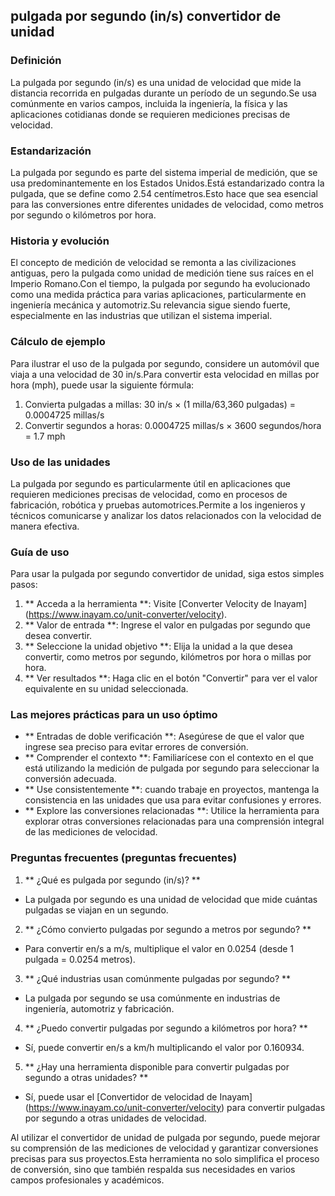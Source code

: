 ## pulgada por segundo (in/s) convertidor de unidad

### Definición
La pulgada por segundo (in/s) es una unidad de velocidad que mide la distancia recorrida en pulgadas durante un período de un segundo.Se usa comúnmente en varios campos, incluida la ingeniería, la física y las aplicaciones cotidianas donde se requieren mediciones precisas de velocidad.

### Estandarización
La pulgada por segundo es parte del sistema imperial de medición, que se usa predominantemente en los Estados Unidos.Está estandarizado contra la pulgada, que se define como 2.54 centímetros.Esto hace que sea esencial para las conversiones entre diferentes unidades de velocidad, como metros por segundo o kilómetros por hora.

### Historia y evolución
El concepto de medición de velocidad se remonta a las civilizaciones antiguas, pero la pulgada como unidad de medición tiene sus raíces en el Imperio Romano.Con el tiempo, la pulgada por segundo ha evolucionado como una medida práctica para varias aplicaciones, particularmente en ingeniería mecánica y automotriz.Su relevancia sigue siendo fuerte, especialmente en las industrias que utilizan el sistema imperial.

### Cálculo de ejemplo
Para ilustrar el uso de la pulgada por segundo, considere un automóvil que viaja a una velocidad de 30 in/s.Para convertir esta velocidad en millas por hora (mph), puede usar la siguiente fórmula:

1. Convierta pulgadas a millas: 30 in/s × (1 milla/63,360 pulgadas) = ​​0.0004725 millas/s
2. Convertir segundos a horas: 0.0004725 millas/s × 3600 segundos/hora = 1.7 mph

### Uso de las unidades
La pulgada por segundo es particularmente útil en aplicaciones que requieren mediciones precisas de velocidad, como en procesos de fabricación, robótica y pruebas automotrices.Permite a los ingenieros y técnicos comunicarse y analizar los datos relacionados con la velocidad de manera efectiva.

### Guía de uso
Para usar la pulgada por segundo convertidor de unidad, siga estos simples pasos:

1. ** Acceda a la herramienta **: Visite [Converter Velocity de Inayam] (https://www.inayam.co/unit-converter/velocity).
2. ** Valor de entrada **: Ingrese el valor en pulgadas por segundo que desea convertir.
3. ** Seleccione la unidad objetivo **: Elija la unidad a la que desea convertir, como metros por segundo, kilómetros por hora o millas por hora.
4. ** Ver resultados **: Haga clic en el botón "Convertir" para ver el valor equivalente en su unidad seleccionada.

### Las mejores prácticas para un uso óptimo
- ** Entradas de doble verificación **: Asegúrese de que el valor que ingrese sea preciso para evitar errores de conversión.
- ** Comprender el contexto **: Familiarícese con el contexto en el que está utilizando la medición de pulgada por segundo para seleccionar la conversión adecuada.
- ** Use consistentemente **: cuando trabaje en proyectos, mantenga la consistencia en las unidades que usa para evitar confusiones y errores.
- ** Explore las conversiones relacionadas **: Utilice la herramienta para explorar otras conversiones relacionadas para una comprensión integral de las mediciones de velocidad.

### Preguntas frecuentes (preguntas frecuentes)

1. ** ¿Qué es pulgada por segundo (in/s)? **
- La pulgada por segundo es una unidad de velocidad que mide cuántas pulgadas se viajan en un segundo.

2. ** ¿Cómo convierto pulgadas por segundo a metros por segundo? **
- Para convertir en/s a m/s, multiplique el valor en 0.0254 (desde 1 pulgada = 0.0254 metros).

3. ** ¿Qué industrias usan comúnmente pulgadas por segundo? **
- La pulgada por segundo se usa comúnmente en industrias de ingeniería, automotriz y fabricación.

4. ** ¿Puedo convertir pulgadas por segundo a kilómetros por hora? **
- Sí, puede convertir en/s a km/h multiplicando el valor por 0.160934.

5. ** ¿Hay una herramienta disponible para convertir pulgadas por segundo a otras unidades? **
- Sí, puede usar el [Convertidor de velocidad de Inayam] (https://www.inayam.co/unit-converter/velocity) para convertir pulgadas por segundo a otras unidades de velocidad.

Al utilizar el convertidor de unidad de pulgada por segundo, puede mejorar su comprensión de las mediciones de velocidad y garantizar conversiones precisas para sus proyectos.Esta herramienta no solo simplifica el proceso de conversión, sino que también respalda sus necesidades en varios campos profesionales y académicos.
